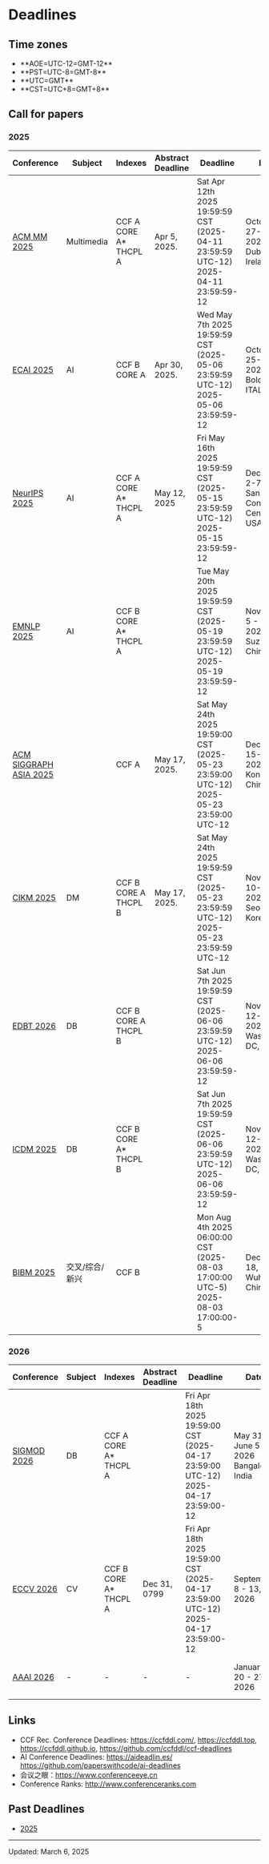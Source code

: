 # Deadlines

<script src="js/moment.js"></script>
<script src="js/moment-timezone-with-data.js"></script>
<!--
<script>
function getLocalTime(i) {
    if (typeof i !== "number") {
        return new Date();
    }
    var d = new Date();
    var len = d.getTime();
    var offset = d.getTimezoneOffset() * 60000;
    var utcTime = len + offset;
    return new Date(utcTime + 3600000 * i);
}
</script>
-->

## Time zones

- <script>document.write(moment().utcOffset(-12).format('MMMM Do YYYY, HH:mm:ss'));</script> **AOE=UTC-12=GMT-12**
- <script>document.write(moment().utcOffset(-8).format('MMMM Do YYYY, HH:mm:ss'));</script> **PST=UTC-8=GMT-8**
- <script>document.write(moment().utc().format('MMMM Do YYYY, HH:mm:ss'));</script> **UTC=GMT**
- <script>document.write(moment().utcOffset(8).format('MMMM Do YYYY, HH:mm:ss'));</script> **CST=UTC+8=GMT+8**

<!--
- **AOE=UTC-12=GMT-12** <script>var fiji=moment().tz('Pacific/Fiji');document.write(fiji.subtract(1, 'days').format('MMMM Do YYYY, HH:mm:ss'));</script>
- **PST=UTC-8=GMT-8** <script>var logangelas=moment().tz('America/Los_Angeles');document.write(logangelas.format('MMMM Do YYYY, HH:mm:ss'));</script>
- **UTC=GMT** <script>var london=moment().tz('Europe/London');document.write(london.format('MMMM Do YYYY, HH:mm:ss'));</script>
- **CST=UTC+8=GMT+8** <script>var shanghai=moment().tz('Asia/Shanghai');document.write(shanghai.format('MMMM Do YYYY, HH:mm:ss'));</script>
- AOE=UTC-12=GMT-12 <span>&nbsp;</span> <script>document.write(getLocalTime(-12).toString().split("GMT")[0].toString());</script>
- PST=UTC-8=GMT-8 <span>&nbsp;&nbsp;&nbsp;</span> <script>document.write(getLocalTime(-8).toString().split("GMT")[0].toString());</script>
- UTC=GMT <span>&nbsp;&nbsp;&nbsp;</span> <script>document.write(getLocalTime(0).toString().split("GMT")[0].toString());</script>
- CST=UTC+8=GMT-8 <span>&nbsp;</span> <script>document.write(getLocalTime(8).toString().split("GMT")[0].toString());</script>
-->

## Call for papers

### 2025

| Conference| Subject| Indexes| Abstract Deadline | Deadline | Date| Place| Comments |
| - | - | - | - | - | - | - | - |
| [ACM MM 2025](https://2025.acmmm.org/) | Multimedia | CCF A CORE A* THCPL A | Apr 5, 2025. |  Sat Apr 12th 2025 19:59:59 CST <br/> (2025-04-11 23:59:59 UTC-12)  <br/> <span class="deadline">2025-04-11 23:59:59-12</span> | October 27-31, 2025 Dublin, Ireland | Acc. Rate: 24.6%(902/3669 23')  |
| [ECAI 2025](https://ecai2025.org/deadlines/) | AI | CCF B CORE A | Apr 30, 2025.  |  Wed May 7th 2025 19:59:59 CST <br/> (2025-05-06 23:59:59 UTC-12)  <br/> <span class="deadline">2025-05-06 23:59:59-12</span> | October 25-30, 2025 Bologna, ITALY | Acc. Rate: 23.3%(547/2344 24')  |
| [NeurIPS 2025](https://neurips.cc/Conferences/2025) | AI | CCF A CORE A* THCPL A | May 12, 2025  |  Fri May 16th 2025 19:59:59 CST <br/> (2025-05-15 23:59:59 UTC-12)  <br/> <span class="deadline">2025-05-15 23:59:59-12</span> | December 2-7, 2025 San Diego Convention Center, USA | Acc. Rate: 25.8%(4043/15671 24')  |
| [EMNLP 2025](https://2025.emnlp.org/) | AI | CCF B CORE A* THCPL A |   |  Tue May 20th 2025 19:59:59 CST <br/> (2025-05-19 23:59:59 UTC-12)  <br/> <span class="deadline">2025-05-19 23:59:59-12</span> | November 5 - 9, 2025 Suzhou, China | Acc. Rate: 21.3%(1047/4909 23')  |
| [ACM SIGGRAPH ASIA 2025](https://asia.siggraph.org/2025/) | | CCF A | May 17, 2025.  |  Sat May 24th 2025 19:59:00 CST <br/> (2025-05-23 23:59:00 UTC-12)  <br/> <span class="deadline">2025-05-23 23:59:00 UTC-12</span> | December 15-18, 2025 Hong Kong, China | Acc. Rate: 29.5%(265/899 24', 119 journal papers, 146 conference papers) |
| [CIKM 2025](https://cikm2025.org/) | DM | CCF B CORE A THCPL B | May 17, 2025. |  Sat May 24th 2025 19:59:59 CST <br/> (2025-05-23 23:59:59 UTC-12)  <br/> <span class="deadline">2025-05-23 23:59:59 UTC-12</span> |November 10-14, 2025 Coex, Seoul, Korea | Acc. Rate: 24.0%(354/1472 23')  |
| [EDBT 2026](https://edbticdt2026.github.io/) | DB | CCF B CORE A THCPL B |   |  Sat Jun 7th 2025 19:59:59 CST <br/> (2025-06-06 23:59:59 UTC-12)  <br/> <span class="deadline">2025-06-06 23:59:59-12</span> | November 12-15, 2025 Washington DC, USA | Acc. Rate: 21.6%(200/926 23') |
| [ICDM 2025](https://www3.cs.stonybrook.edu/~icdm2025/cfp.html) | DB | CCF B CORE A* THCPL B |  |  Sat Jun 7th 2025 19:59:59 CST <br/> (2025-06-06 23:59:59 UTC-12)  <br/> <span class="deadline">2025-06-06 23:59:59-12</span> | November 12-15, 2025 Washington DC, USA | Acc. Rate: 21.6%(200/926 23')  |
| [BIBM 2025](https://ieeebibm.org/BIBM2025/) | 交叉/综合/新兴 | CCF B |  |  Mon Aug 4th 2025 06:00:00 CST <br/> (2025-08-03 17:00:00 UTC-5)  <br/> <span class="deadline">2025-08-03 17:00:00-5</span> |Dec 15-18, 2025 Wuhan, China |  |

### 2026

| Conference| Subject| Indexes| Abstract Deadline | Deadline | Date| Place| Comments |
| - | - | - | - | - | - | - | - |
| [SIGMOD 2026](https://2026.sigmod.org/) | DB | CCF A CORE A* THCPL A |   |  Fri Apr 18th 2025 19:59:00 CST <br/> (2025-04-17 23:59:00 UTC-12)  <br/> <span class="deadline">2025-04-17 23:59:00-12</span> | May 31-June 5, 2026 Bangalore, India | Acc. Rate: 27.7%(213/768 24')  |
| [ECCV 2026](https://eccv.ecva.net/) | CV | CCF B CORE A* THCPL A |  Dec 31, 0799 | Fri Apr 18th 2025 19:59:00 CST <br/> (2025-04-17 23:59:00 UTC-12)  <br/> <span class="deadline">2025-04-17 23:59:00-12</span> |September 8 - 13, 2026 |   Malmö, Sweden | Acc. Rate: 27.9%(2395/8585 24') |
| [AAAI 2026](https://aaai.org/conference/aaai/aaai-26/) | - | - | - | - | January 20 - 27, 2026 | Singapore EXPO | Acc. Rate: 23.7%(2342/9862 24') |

<script>
function setDeadline() {
    var elements = document.getElementsByClassName("deadline");
    for(var i=0;i<elements.length;i++) {
        var element=elements[i];
        element.setAttribute("style", "color: red;");
        var duration = moment.duration(moment(element.textContent).diff(moment()));
        element.textContent="";
        if(duration.years()>0)
            element.textContent+=duration.years()+'years ';
        if(duration.months()>0)
            element.textContent+=duration.months()+'months ';
        if(duration.days()>0)
            element.textContent+=duration.days()+'days ';
        element.textContent+=duration.hours()+"h" + duration.minutes()+"m" + duration.seconds() + "s left";
    }
    //myspan.innerHTML="hello world";
}
setDeadline();
//setInterval(setDeadline, 3000);
</script>

## Links

- CCF Rec. Conference Deadlines: <https://ccfddl.com/>, <https://ccfddl.top>, <https://ccfddl.github.io>, <https://github.com/ccfddl/ccf-deadlines>
- AI Conference Deadlines: <https://aideadlin.es/> <https://github.com/paperswithcode/ai-deadlines>
- 会议之眼：<https://www.conferenceeye.cn>
- Conference Ranks: <http://www.conferenceranks.com>

## Past Deadlines

- [2025](deadlines/deadlines2025.html)


---
Updated: March 6, 2025

